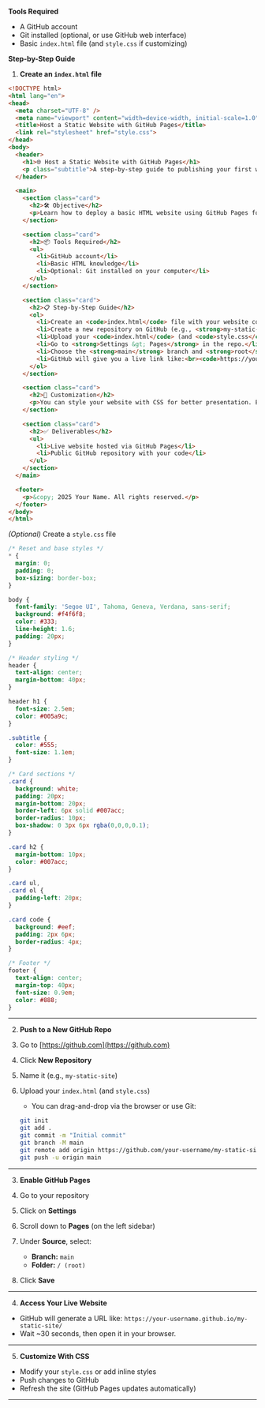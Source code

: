 **Tools Required**

* A GitHub account
* Git installed (optional, or use GitHub web interface)
* Basic `index.html` file (and `style.css` if customizing)

 **Step-by-Step Guide**

1. **Create an `index.html` file**

```html
<!DOCTYPE html>
<html lang="en">
<head>
  <meta charset="UTF-8" />
  <meta name="viewport" content="width=device-width, initial-scale=1.0"/>
  <title>Host a Static Website with GitHub Pages</title>
  <link rel="stylesheet" href="style.css">
</head>
<body>
  <header>
    <h1>🌐 Host a Static Website with GitHub Pages</h1>
    <p class="subtitle">A step-by-step guide to publishing your first web page using GitHub</p>
  </header>

  <main>
    <section class="card">
      <h2>🛠 Objective</h2>
      <p>Learn how to deploy a basic HTML website using GitHub Pages for free.</p>
    </section>

    <section class="card">
      <h2>📦 Tools Required</h2>
      <ul>
        <li>GitHub account</li>
        <li>Basic HTML knowledge</li>
        <li>Optional: Git installed on your computer</li>
      </ul>
    </section>

    <section class="card">
      <h2>📋 Step-by-Step Guide</h2>
      <ol>
        <li>Create an <code>index.html</code> file with your website content.</li>
        <li>Create a new repository on GitHub (e.g., <strong>my-static-site</strong>).</li>
        <li>Upload your <code>index.html</code> (and <code>style.css</code> if any) to the repository.</li>
        <li>Go to <strong>Settings &gt; Pages</strong> in the repo.</li>
        <li>Choose the <strong>main</strong> branch and <strong>root</strong> folder, then save.</li>
        <li>GitHub will give you a live link like:<br><code>https://your-username.github.io/my-static-site/</code></li>
      </ol>
    </section>

    <section class="card">
      <h2>🎨 Customization</h2>
      <p>You can style your website with CSS for better presentation. Example shown here!</p>
    </section>

    <section class="card">
      <h2>✅ Deliverables</h2>
      <ul>
        <li>Live website hosted via GitHub Pages</li>
        <li>Public GitHub repository with your code</li>
      </ul>
    </section>
  </main>

  <footer>
    <p>&copy; 2025 Your Name. All rights reserved.</p>
  </footer>
</body>
</html>

```

*(Optional)* Create a `style.css` file

```css
/* Reset and base styles */
* {
  margin: 0;
  padding: 0;
  box-sizing: border-box;
}

body {
  font-family: 'Segoe UI', Tahoma, Geneva, Verdana, sans-serif;
  background: #f4f6f8;
  color: #333;
  line-height: 1.6;
  padding: 20px;
}

/* Header styling */
header {
  text-align: center;
  margin-bottom: 40px;
}

header h1 {
  font-size: 2.5em;
  color: #005a9c;
}

.subtitle {
  color: #555;
  font-size: 1.1em;
}

/* Card sections */
.card {
  background: white;
  padding: 20px;
  margin-bottom: 20px;
  border-left: 6px solid #007acc;
  border-radius: 10px;
  box-shadow: 0 3px 6px rgba(0,0,0,0.1);
}

.card h2 {
  margin-bottom: 10px;
  color: #007acc;
}

.card ul,
.card ol {
  padding-left: 20px;
}

.card code {
  background: #eef;
  padding: 2px 6px;
  border-radius: 4px;
}

/* Footer */
footer {
  text-align: center;
  margin-top: 40px;
  font-size: 0.9em;
  color: #888;
}

```

---

2. **Push to a New GitHub Repo**

1. Go to [https://github.com](https://github.com)
2. Click **New Repository**
3. Name it (e.g., `my-static-site`)
4. Upload your `index.html` (and `style.css`)

   * You can drag-and-drop via the browser or use Git:

   ```bash
   git init
   git add .
   git commit -m "Initial commit"
   git branch -M main
   git remote add origin https://github.com/your-username/my-static-site.git
   git push -u origin main
   ```

---

3. **Enable GitHub Pages**

1. Go to your repository
2. Click on **Settings**
3. Scroll down to **Pages** (on the left sidebar)
4. Under **Source**, select:

   * **Branch:** `main`
   * **Folder:** `/ (root)`
5. Click **Save**

---

 4. **Access Your Live Website**

* GitHub will generate a URL like:
  `https://your-username.github.io/my-static-site/`
* Wait \~30 seconds, then open it in your browser.

---
5. **Customize With CSS**

* Modify your `style.css` or add inline styles
* Push changes to GitHub
* Refresh the site (GitHub Pages updates automatically)

---
